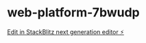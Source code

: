 # web-platform-7bwudp

[Edit in StackBlitz next generation editor ⚡️](https://stackblitz.com/~/github.com/shandas21/web-platform-7bwudp)